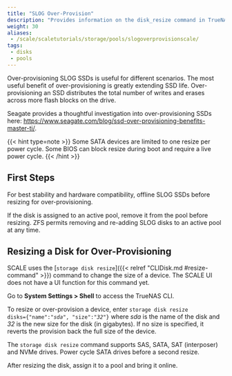 ```yaml
---
title: "SLOG Over-Provision"
description: "Provides information on the disk_resize command in TrueNAS SCALE."
weight: 30
aliases:
 - /scale/scaletutorials/storage/pools/slogoverprovisionscale/
tags:
 - disks
 - pools
---
```


Over-provisioning SLOG SSDs is useful for different scenarios.
The most useful benefit of over-provisioning is greatly extending SSD life.
Over-provisioning an SSD distributes the total number of writes and erases across more flash blocks on the drive.

Seagate provides a thoughtful investigation into over-provisioning SSDs here:
https://www.seagate.com/blog/ssd-over-provisioning-benefits-master-ti/.

{{< hint type=note >}}
Some SATA devices are limited to one resize per power cycle.
Some BIOS can block resize during boot and require a live power cycle.
{{< /hint >}}

## First Steps

For best stability and hardware compatibility, offline SLOG SSDs before resizing for over-provisioning.

If the disk is assigned to an active pool, remove it from the pool before resizing.
ZFS permits removing and re-adding SLOG disks to an active pool at any time.

## Resizing a Disk for Over-Provisioning

SCALE uses the [`storage disk resize`]({{< relref "CLIDisk.md #resize-command" >}}) command to change the size of a device. The SCALE UI does not have a UI function for this command yet.

Go to **System Settings > Shell** to access the TrueNAS CLI.

To resize or over-provision a device, enter <code>storage disk resize disks={"name":"<em>sda</em>", "size":"<em>32</em>"}</code> where *sda* is the name of the disk and *32* is the new size for the disk (in gigabytes).
If no size is specified, it reverts the provision back the full size of the device.

The `storage disk resize` command supports SAS, SATA, SAT (interposer) and NVMe drives. Power cycle SATA drives before a second resize.

After resizing the disk, assign it to a pool and bring it online.
